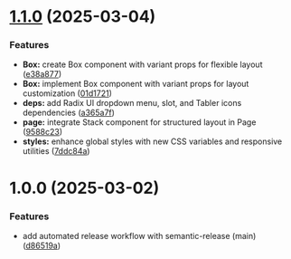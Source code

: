 # [1.1.0](https://github.com/amaringonz/retroawards.club/compare/v1.0.0...v1.1.0) (2025-03-04)


### Features

* **Box:** create Box component with variant props for flexible layout ([e38a877](https://github.com/amaringonz/retroawards.club/commit/e38a877e2c1bf0972b199749f5b1d9910eb736ee))
* **Box:** implement Box component with variant props for layout customization ([01d1721](https://github.com/amaringonz/retroawards.club/commit/01d17213a3a046ae6cf146e6277b1810f8d12851))
* **deps:** add Radix UI dropdown menu, slot, and Tabler icons dependencies ([a365a7f](https://github.com/amaringonz/retroawards.club/commit/a365a7fd0bc0ab196a656a8ea065ebc2a6a3e94b))
* **page:** integrate Stack component for structured layout in Page ([9588c23](https://github.com/amaringonz/retroawards.club/commit/9588c23b89f231287d31ce567ca1ad9725a7d564))
* **styles:** enhance global styles with new CSS variables and responsive utilities ([7ddc84a](https://github.com/amaringonz/retroawards.club/commit/7ddc84a4776d5eb07dbcd73fc39ad6bcf6b43bfd))

# 1.0.0 (2025-03-02)


### Features

* add automated release workflow with semantic-release (main) ([d86519a](https://github.com/amaringonz/retroawards.club/commit/d86519abc00b151353b6050c06ee5a07cdecbe0c))
